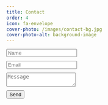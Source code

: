```yaml
---
title: Contact
order: 4
icon: fa-envelope
cover-photo: /images/contact-bg.jpg
cover-photo-alt: background-image
---
```


<form method="post" action="https://formspree.io/{{ site.email }}">
  <div class="row">
    <div class="12u 12u$(mobile)" style="margin-bottom:10px"><input type="text" name="name" placeholder="Name" /></div>
    <div class="12u 12u$(mobile)" style="margin-bottom:10px"><input type="text" name="email" placeholder="Email" /></div>
    <div class="12u$" style="margin-bottom:10px">
      <textarea name="message" placeholder="Message"></textarea>
    </div>
    <div class="12u$">
      <input type="submit" value="Send" />
    </div>
  </div>
</form>